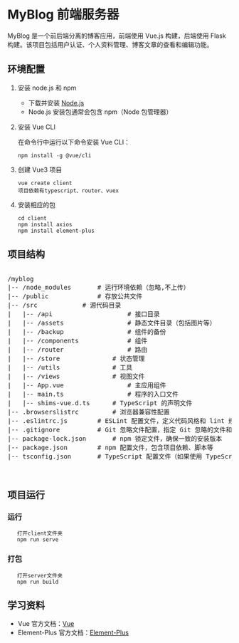 # MyBlog 前端服务器

MyBlog 是一个前后端分离的博客应用，前端使用 Vue.js 构建，后端使用 Flask 构建。该项目包括用户认证、个人资料管理、博客文章的查看和编辑功能。

## 环境配置

1. 安装 node.js 和 npm

   - 下载并安装 [Node.js](https://nodejs.org/)
   - Node.js 安装包通常会包含 npm（Node 包管理器）
2. 安装 Vue CLI

   在命令行中运行以下命令安装 Vue CLI：

   ```
   npm install -g @vue/cli
   ```
3. 创建 Vue3 项目

   ```
   vue create client
   项目依赖有typescript、router、vuex
   ```
4. 安装相应的包

   ```
   cd client
   npm install axios
   npm install element-plus
   ```


## 项目结构

<pre>

/myblog
|-- /node_modules 		# 运行环境依赖（忽略,不上传）
|-- /public 			# 存放公共文件
|-- /src 			# 源代码目录
|   |-- /api                   	# 接口目录
|   |-- /assets                 # 静态文件目录（包括图片等）
|   |-- /backup                 # 组件的备份
|   |-- /components             # 组件
|   |-- /router             	# 路由
|   |-- /store             	# 状态管理
|   |-- /utils             	# 工具
|   |-- /views             	# 视图文件
|   |-- App.vue             	# 主应用组件
|   |-- main.ts             	# 程序的入口文件
|   |-- shims-vue.d.ts		# TypeScript 的声明文件
|-- .browserslistrc 		# 浏览器兼容性配置
|-- .eslintrc.js 		# ESLint 配置文件，定义代码风格和 lint 规则 
|-- .gitignore 			# Git 忽略文件配置，指定 Git 忽略的文件和目录
|-- package-lock.json 		# npm 锁定文件，确保一致的安装版本
|-- package.json 		# npm 配置文件，包含项目依赖、脚本等
|-- tsconfig.json 		# TypeScript 配置文件（如果使用 TypeScript


</pre>

## 项目运行

### 运行

```
   打开client文件夹
   npm run serve
```

### **打包**

```
   打开server文件夹
   npm run build
```

## **学习资料**

- Vue 官方文档：[Vue](https://cn.vuejs.org/)
- Element-Plus 官方文档：[Element-Plus](https://element-plus.org/zh-CN/)
